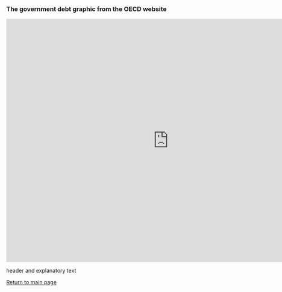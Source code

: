 ### The government debt graphic from the OECD website
<iframe src="https://data.oecd.org/chart/6gLV" width="860" height="645" style="border: 0" mozallowfullscreen="true" webkitallowfullscreen="true" allowfullscreen="true"><a href="https://data.oecd.org/chart/6gLV" target="_blank">OECD Chart: General government debt, Total, % of GDP, Annual, 2018</a></iframe>

header and explanatory text
<div class="flourish-embed flourish-chart" data-src="visualisation/5289859"><script src="https://public.flourish.studio/resources/embed.js"></script></div>


<div class="flourish-embed flourish-heatmap" data-src="visualisation/5290153"><script src="https://public.flourish.studio/resources/embed.js"></script></div>

[Return to main page](/README.md)

